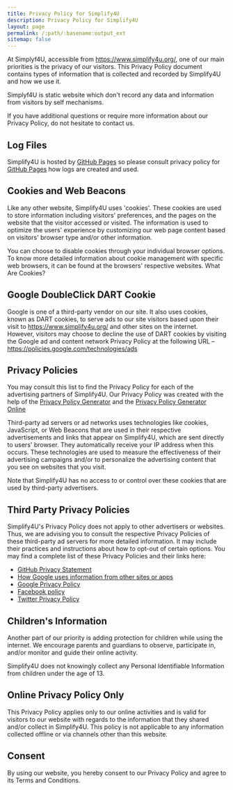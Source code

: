```yaml
---
title: Privacy Policy for Simplify4U
description: Privacy Policy for Simplify4U
layout: page
permalink: /:path/:basename:output_ext
sitemap: false
---
```


At Simplyf4U, accessible from <https://www.simplify4u.org/>, one of our main priorities is the privacy of our visitors.
This Privacy Policy document contains types of information that is collected and recorded by Simplify4U and how we use it.

Simplyf4U is static website which don't record any data and information from visitors by self mechanisms.

If you have additional questions or require more information about our Privacy Policy, do not hesitate to contact us.

## Log Files

Simplify4U is hosted by [GitHub Pages](https://pages.github.com/)
so please consult privacy policy for [GitHub Pages](https://help.github.com/en/github/site-policy/github-privacy-statement#github-pages)
how logs are created and used.

## Cookies and Web Beacons

Like any other website, Simplify4U uses 'cookies'.
These cookies are used to store information including visitors' preferences,
and the pages on the website that the visitor accessed or visited.
The information is used to optimize the users' experience by customizing
our web page content based on visitors' browser type and/or other information.

You can choose to disable cookies through your individual browser options.
To know more detailed information about cookie management with specific web browsers,
it can be found at the browsers' respective websites. What Are Cookies?

## Google DoubleClick DART Cookie

Google is one of a third-party vendor on our site.
It also uses cookies, known as DART cookies, to serve ads to our site visitors based upon their visit
to <https://www.simplify4u.org/> and other sites on the internet.
However, visitors may choose to decline the use of DART cookies by visiting the Google ad
and content network Privacy Policy at the following URL – <https://policies.google.com/technologies/ads>

## Privacy Policies

You may consult this list to find the Privacy Policy for each of the advertising partners of Simplify4U.
Our Privacy Policy was created with the help of the [Privacy Policy Generator](https://www.privacypolicygenerator.info)
and the [Privacy Policy Generator Online](https://www.privacypolicyonline.com)

Third-party ad servers or ad networks uses technologies like cookies, JavaScript, or Web Beacons that are used
in their respective advertisements and links that appear on Simplify4U, which are sent directly to users' browser.
They automatically receive your IP address when this occurs. These technologies are used to measure
the effectiveness of their advertising campaigns and/or to personalize the advertising content
that you see on websites that you visit.

Note that Simplify4U has no access to or control over these cookies that are used by third-party advertisers.

## Third Party Privacy Policies

Simplify4U's Privacy Policy does not apply to other advertisers or websites.
Thus, we are advising you to consult the respective Privacy Policies of these third-party ad servers
for more detailed information. It may include their practices and instructions about how to opt-out
of certain options. You may find a complete list of these Privacy Policies and their links here:

 - [GitHub Privacy Statement](https://help.github.com/en/github/site-policy/github-privacy-statement)
 - [How Google uses information from other sites or apps](https://policies.google.com/technologies/partner-sites)
 - [Google Privacy Policy](https://policies.google.com/privacy)
 - [Facebook policy](https://www.facebook.com/full_data_use_policy)
 - [Twitter Privacy Policy](https://twitter.com/en/privacy)

## Children's Information

Another part of our priority is adding protection for children while using the internet.
We encourage parents and guardians to observe, participate in, and/or monitor and guide their online activity.

Simplify4U does not knowingly collect any Personal Identifiable Information from children under the age of 13.

## Online Privacy Policy Only

This Privacy Policy applies only to our online activities and is valid for visitors to our
website with regards to the information that they shared and/or collect in Simplify4U.
This policy is not applicable to any information collected offline or via channels other than this website.

## Consent

By using our website, you hereby consent to our Privacy Policy and agree to its Terms and Conditions.
